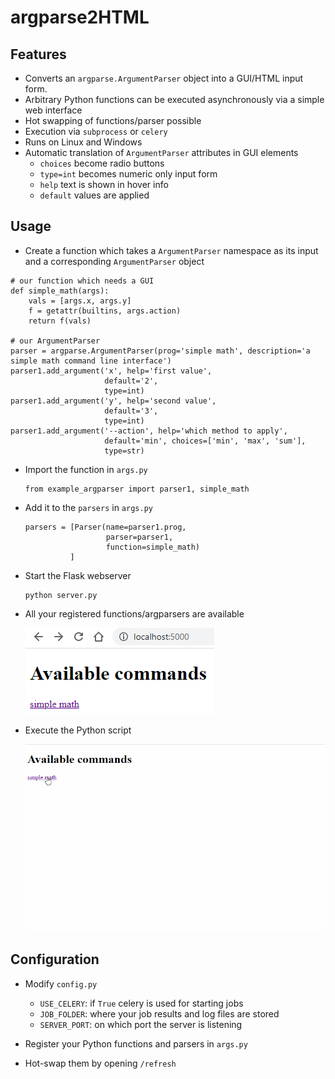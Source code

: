 # argparse2HTML

## Features
* Converts an `argparse.ArgumentParser` object into a GUI/HTML input form.
* Arbitrary Python functions can be executed asynchronously via a simple web interface
* Hot swapping of functions/parser possible
* Execution via `subprocess` or `celery`
* Runs on Linux and Windows
* Automatic translation of `ArgumentParser` attributes in GUI elements
  * `choices` become radio buttons
  * `type=int` becomes numeric only input form
  * `help` text is shown in hover info
  * `default` values are applied

## Usage

*  Create a function which takes a `ArgumentParser` namespace as its input and a corresponding `ArgumentParser` object 
  ```
  # our function which needs a GUI                    
  def simple_math(args):
      vals = [args.x, args.y]
      f = getattr(builtins, args.action)
      return f(vals)

  # our ArgumentParser
  parser = argparse.ArgumentParser(prog='simple math', description='a simple math command line interface')
  parser1.add_argument('x', help='first value',
                       default='2',
                       type=int)
  parser1.add_argument('y', help='second value',
                       default='3',
                       type=int)
  parser1.add_argument('--action', help='which method to apply',
                       default='min', choices=['min', 'max', 'sum'],
                       type=str)

  ```

* Import the function in `args.py`

  ```
  from example_argparser import parser1, simple_math
  ```
* Add it to the `parsers` in `args.py`
  ```
  parsers = [Parser(name=parser1.prog,
                    parser=parser1,
                    function=simple_math)
            ]
  ```

* Start the Flask webserver

  ```
  python server.py
  ```
* All your registered functions/argparsers are available

  ![Available commands screenshot](docs/images/available_commands.png "Available commands")

* Execute the Python script

  ![Simle Math function](docs/images/demo.gif "Demonstration")


## Configuration

* Modify `config.py`
  * `USE_CELERY`: if `True` celery is used for starting jobs
  * `JOB_FOLDER`: where your job results and log files are stored
  * `SERVER_PORT`: on which port the server is listening
  
* Register your Python functions and parsers in `args.py`
* Hot-swap them by opening `/refresh`
    



